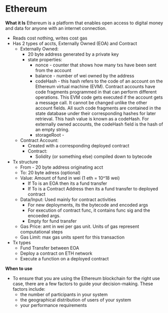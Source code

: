 # Ethereum

**What it Is**
Ethereum is a platform that enables open access to digital money and data for anyone with an internet connection.

* Reads cost nothing, writes cost gas
* Has 2 types of accts, Externally Owned (EOA) and Contract
  * Externally Owned: 
    * 20 byte address generated by a private key
    * state properties: 
      * nonce - counter that shows how many txs have been sent from the account
      * balance - number of wei owned by the address
      * codeHash -  this hash refers to the code of an account on the Ethereum virtual machine (EVM). Contract accounts have code fragments programmed in that can perform different operations. This EVM code gets executed if the account gets a message call. It cannot be changed unlike the other account fields. All such code fragments are contained in the state database under their corresponding hashes for later retrieval. This hash value is known as a codeHash. For externally owned accounts, the codeHash field is the hash of an empty string.
      * storageRoot - 
  * Contract Account:
    * Created with a corresponding deployed contract
    * Contract: 
      * Solidity (or something else) compiled down to bytecode
* Tx structure
  * From - 20 byte address originating acct
  * To: 20 byte adress (optional)
  * Value: Amount of fund in wei (1 eth = 10^18 wei)
    * If To is an EOA then its a fund transfer
    * If To is a Contract Address then its a fund transfer to deployed contract
  * Data/Input: Used mainly for contract activities
    * For new deployments, its the bytecode and encoded args
    * For execution of contract func, it contains func sig and the encoeded args. 
    * Empty for fund transfer
  * Gas Price: amt in wei per gas unit. Units of gas represent computational steps
  * Gas Limit: max gas units spent for this transaction
* Tx types
  * Fund Transfer between EOA
  * Deploy a contract on ETH network
  * Execute a function on a deployed contract


**When to use**
* To ensure that you are using the Ethereum blockchain for the right use case, there are a few factors to guide your decision-making. These factors include:
    * the number of participants in your system
    * the geographical distribution of users of your system
    * your performance requirements

